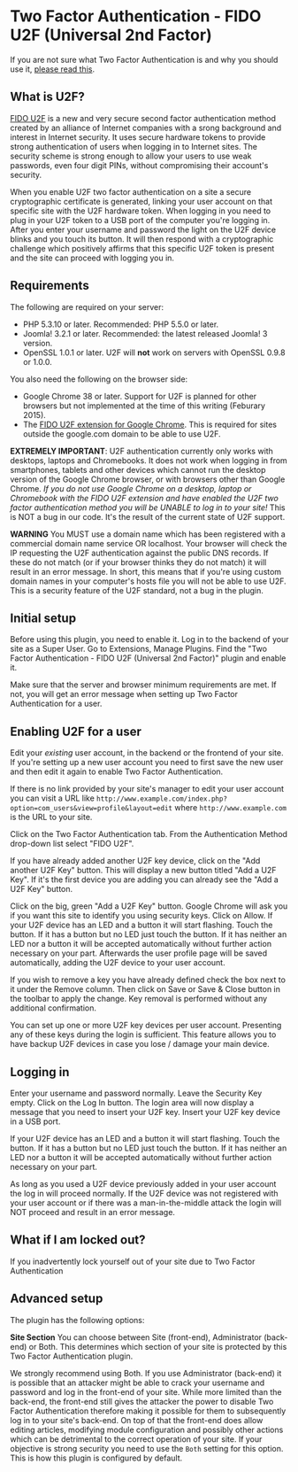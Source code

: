 # Two Factor Authentication - FIDO U2F (Universal 2nd Factor)

If you are not sure what Two Factor Authentication is and why you should use it, [please read this](tfa.md).

## What is U2F?

[FIDO U2F](http://fidoalliance.org/adoption/video/yubico-fido-alliance-universal-2nd-factor-u2f-demonstration)
is a new and very secure second factor authentication method created by an alliance of Internet companies with a srong background and interest in Internet security. It uses secure hardware tokens to provide strong authentication of users when logging in to Internet sites. The security scheme is strong enough to allow your users to use weak passwords, even four digit PINs, without compromising their account's security. 

When you enable U2F two factor authentication on a site a secure cryptographic certificate is generated, linking your user account on that specific site with the U2F hardware token. When logging in you need to plug in your U2F token to a USB port of the computer you're logging in. After you enter your username and password the light on the U2F device blinks and you touch its button. It will then respond with a cryptographic challenge which positively affirms that this specific U2F token is present and the site can proceed with logging you in.

## Requirements

The following are required on your server:

* PHP 5.3.10 or later. Recommended: PHP 5.5.0 or later.
* Joomla! 3.2.1 or later. Recommended: the latest released Joomla! 3 version.
* OpenSSL 1.0.1 or later. U2F will **not** work on servers with OpenSSL 0.9.8 or 1.0.0.

You also need the following on the browser side:

* Google Chrome 38 or later. Support for U2F is planned for other browsers but not implemented at the time of this writing (Feburary 2015).
* The [FIDO U2F extension for Google Chrome](https://chrome.google.com/webstore/detail/fido-u2f-universal-2nd-fa/pfboblefjcgdjicmnffhdgionmgcdmne). This is required for sites outside the google.com domain to be able to use U2F.

**EXTREMELY IMPORTANT**: U2F authentication currently only works with desktops, laptops and Chromebooks. It does not work when logging in from smartphones, tablets and other devices which cannot run the desktop version of the Google Chrome browser, or with browsers other than Google Chrome. *If you do not use Google Chrome on a desktop, laptop or Chromebook with the FIDO U2F extension and have enabled the U2F two factor authentication method you will be UNABLE to log in to your site!* This is NOT a bug in our code. It's the result of the current state of U2F support.

**WARNING** You MUST use a domain name which has been registered with a commercial domain name service OR localhost. Your browser will check the IP requesting the U2F authentication against the public DNS records. If these do not match (or if your browser thinks they do not match) it will result in an error message. In short, this means that if you're using custom domain names in your computer's hosts file you will not be able to use U2F. This is a security feature of the U2F standard, not a bug in the plugin.

## Initial setup

Before using this plugin, you need to enable it. Log in to the backend of your site as a Super User. Go to Extensions, Manage Plugins. Find the "Two Factor Authentication - FIDO U2F (Universal 2nd Factor)" plugin and enable it.

Make sure that the server and browser minimum requirements are met. If not, you will get an error message when setting up Two Factor Authentication for a user.

## Enabling U2F for a user

Edit your *existing* user account, in the backend or the frontend of your site. If you're setting up a new user account you need to first save the new user and then edit it again to enable Two Factor Authentication.

If there is no link provided by your site's manager to edit your user account you can visit a URL like `http://www.example.com/index.php?option=com_users&view=profile&layout=edit` where `http://www.example.com` is the URL to your site.

Click on the Two Factor Authentication tab. From the Authentication Method drop-down list select "FIDO U2F".

If you have already added another U2F key device, click on the "Add another U2F Key" button. This will display a new button titled "Add a U2F Key". If it's the first device you are adding you can already see the "Add a U2F Key" button. 

Click on the big, green "Add a U2F Key" button. Google Chrome will ask you if you want this site to identify you using security keys. Click on Allow. If your U2F device has an LED and a button it will start flashing. Touch the button. If it has a button but no LED just touch the button. If it has neither an LED nor a button it will be accepted automatically without further action necessary on your part. Afterwards the user profile page will be saved automatically, adding the U2F device to your user account.

If you wish to remove a key you have already defined check the box next to it under the Remove column. Then click on Save or Save & Close button in the toolbar to apply the change. Key removal is performed without any additional confirmation.

You can set up one or more U2F key devices per user account. Presenting any of these keys during the login is sufficient. This feature allows you to have backup U2F devices in case you lose / damage your main device.

## Logging in

Enter your username and password normally. Leave the Security Key empty. Click on the Log In button. The login area will now display a message that you need to insert your U2F key. Insert your U2F key device in a USB port.

If your U2F device has an LED and a button it will start flashing. Touch the button. If it has a button but no LED just touch the button. If it has neither an LED nor a button it will be accepted automatically without further action necessary on your part. 

As long as you used a U2F device previously added in your user account the log in will proceed normally. If the U2F device was not registered with your user account or if there was a man-in-the-middle attack the login will NOT proceed and result in an error message.  

## What if I am locked out?



If you inadvertently lock yourself out of your site due to Two Factor Authentication 

## Advanced setup

The plugin has the following options:

**Site Section** You can choose between Site (front-end), Administrator (back-end) or Both. This determines which section of your site is protected by this Two Factor Authentication plugin.

We strongly recommend using Both. If you use Administrator (back-end) it is possible that an attacker might be able to crack your username and password and log in the front-end of your site. While more limited than the back-end, the front-end still gives the attacker the power to disable Two Factor Authentication therefore making it possible for them to subsequently log in to your site's back-end. On top of that the front-end does allow editing articles, modifying module configuration and possibly other actions which can be detrimental to the correct operation of your site. If your objective is strong security you need to use the `Both` setting for this option. This is how this plugin is configured by default.
